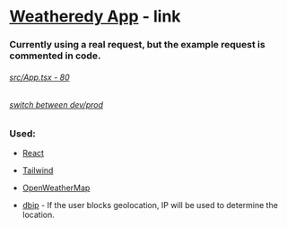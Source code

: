 # [Weatheredy App](https://weatheredy.vercel.app/) - link

### Currently using a real request, but the example request is commented in code.
###### [src/App.tsx - 80](https://github.com/RedDusty/weather-app/blob/master/src/App.tsx#L80)
###### [switch between dev/prod](https://github.com/RedDusty/weather-app/blob/master/src/App.tsx#L34)

### Used:

- [React](https://reactjs.org/)
- [Tailwind](https://tailwindcss.com/)

- [OpenWeatherMap](https://openweathermap.org/)
- [dbip](https://api.db-ip.com) - If the user blocks geolocation, IP will be used to determine the location.
